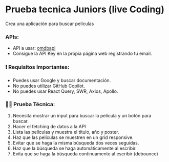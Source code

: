 # Prueba tecnica Juniors (live Coding)

Crea una aplicación para buscar películas

### APIs:
- API a usar: [omdbapi](https://www.omdbapi.com/)
- Consigue la API Key en la propia página web registrando tu email.

### ❗ Requisitos Importantes:
- Puedes usar Google y buscar documentación.
- No puedes utilizar GitHub Copilot.
- No puedes usar React Query, SWR, Axios, Apollo.

### 🧑‍💻 Prueba Técnica:
1. Necesita mostrar un input para buscar la película y un botón para buscar.
2. Hacer el fetching de datos a la API
3. Lista las películas y muestra el título, año y poster.
4. Haz que las películas se muestren en un grid responsive. 
5. Evitar que se haga la misma búsqueda dos veces seguidas.
6. Haz que la búsqueda se haga automáticamente al escribir.
7. Evita que se haga la búsqueda continuamente al escribir (debounce)
